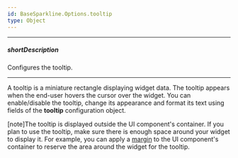 ```yaml
---
id: BaseSparkline.Options.tooltip
type: Object
---
```

---
##### shortDescription
Configures the tooltip.

---
A tooltip is a miniature rectangle displaying widget data. The tooltip appears when the end-user hovers the cursor over the widget. You can enable/disable the tooltip, change its appearance and format its text using fields of the **tooltip** configuration object.

[note]The tooltip is displayed outside the UI component's container. If you plan to use the tooltip, make sure there is enough space around your widget to display it. For example, you can apply a <a href="http://www.w3schools.com/css/css_margin.asp" target="_blank">margin</a> to the UI component's container to reserve the area around the widget for the tooltip.